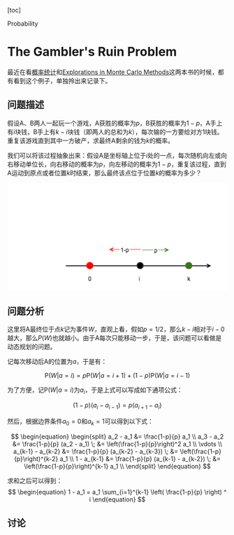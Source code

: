 <script type="text/x-mathjax-config">
MathJax.Hub.Config({
  TeX: { equationNumbers: { autoNumber: "AMS" } }
});
</script>
[toc]

<div id="tags">Probability</div>

# The Gambler's Ruin Problem

最近在看[概率统计](https://book.douban.com/subject/10827481/)和[Explorations in Monte Carlo Methods](https://book.douban.com/subject/4236768/)这两本书的时候，都有看到这个例子，单独拎出来记录下。

## 问题描述

假设A、B两人一起玩一个游戏，A获胜的概率为$p$，B获胜的概率为$1-p$，A手上有$i$块钱，B手上有$k-i$块钱（即两人的总和为$k$），每次输的一方要给对方1块钱。重复该游戏直到其中一方破产，求最终A剩余的钱为$k$的概率。

我们可以将该过程抽象出来：假设A是坐标轴上位于$i$处的一点，每次随机向左或向右移动单位长，向右移动的概率为$p$，向左移动的概率为$1-p$，重复该过程，直到A运动到原点或者位置$k$时结束，那么最终该点位于位置$k$的概率为多少？

![](../public/GRP-1.png)

## 问题分析

这里将A最终位于点$k$记为事件$W$，直观上看，假如$p=1/2$，那么$k-i$相对于$i-0$越大，那么$P(W)$也就越小。由于A每次只能移动一步，于是，该问题可以看做是动态规划的问题。

记每次移动后A的位置为$a$，于是有：

$$
\begin{equation}
\mathrm{P}(W|a=i)=p \mathrm{P}(W|a=i+1) + (1-p) \mathrm{P}(W|a=i-1)
\end{equation}
$$

为了方便，记$\mathrm{P}(W|a=i)$为$a_i$，于是上式可以写成如下通项公式：

$$\begin{equation}
(1-p)(a_{i} - a_{i-1})=p(a_{i+1} - a_{i})
\end{equation}
$$

然后，根据边界条件$a_0 = 0$和$a_k = 1$可以得到以下式：

$$
\begin{equation}
\begin{split}
a_2 - a_1 &= \frac{1-p}{p} a_1 \\
a_3 - a_2 &= \frac{1-p}{p} (a_2 - a_1) \; &= \left(\frac{1-p}{p}\right)^2 a_1 \\
\vdots \\
a_{k-1} - a_{k-2} &= \frac{1-p}{p} (a_{k-2} - a_{k-3}) \; &= \left(\frac{1-p}{p}\right)^{k-2} a_1 \\
1 - a_{k-1} &= \frac{1-p}{p} (a_{k-1} - a_{k-2}) \; &= \left(\frac{1-p}{p}\right)^{k-1} a_1 \\
\end{split}
\end{equation}
$$

求和之后可以得到：
$$
\begin{equation}
1 - a_1 = a_1 \sum_{i=1}^{k-1} \left( \frac{1-p}{p} \right) ^ i
\end{equation}
$$

## 讨论


